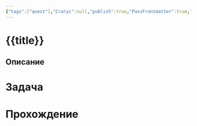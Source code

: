 ```yaml
---
{"tags":["quest"],"Статус":null,"publish":true,"PassFrontmatter":true,"created":"2025-03-31T16:40:24.177+03:00","updated":"2025-04-02T17:55:43.207+03:00"}
---
```


# {{title}}
## Описание


# Задача


# Прохождение

